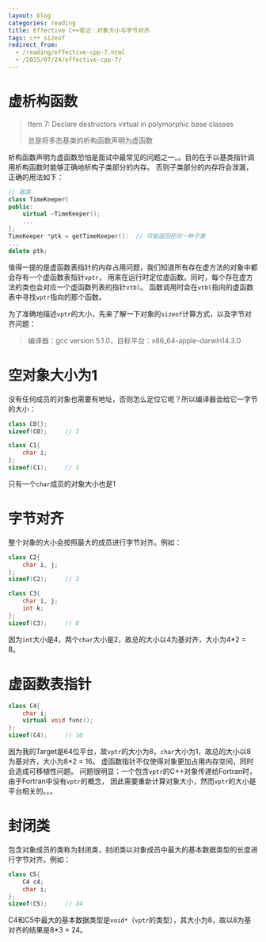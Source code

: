 ```yaml
---
layout: blog
categories: reading
title: Effective C++笔记：对象大小与字节对齐
tags: c++ sizeof
redirect_from:
  - /reading/effective-cpp-7.html
  - /2015/07/24/effective-cpp-7/
---
```


# 虚析构函数

> Item 7: Declare destructors virtual in polymorphic base classes
>
> 总是将多态基类的析构函数声明为虚函数

析构函数声明为虚函数恐怕是面试中最常见的问题之一。。目的在于以基类指针调用析构函数时能够正确地析构子类部分的内存。
否则子类部分的内存将会泄漏，正确的用法如下：

```cpp
// 基类
class TimeKeeper{
public:
    virtual ~TimeKeeper();
    ...
};
TimeKeeper *ptk = getTimeKeeper():  // 可能返回任何一种子类
...
delete ptk;
```

值得一提的是虚函数表指针的内存占用问题，我们知道所有存在虚方法的对象中都会存有一个虚函数表指针`vptr`，
用来在运行时定位虚函数。同时，每个存在虚方法的类也会对应一个虚函数列表的指针`vtbl`。
函数调用时会在`vtbl`指向的虚函数表中寻找`vptr`指向的那个函数。

为了准确地描述`vptr`的大小，先来了解一下对象的`sizeof`计算方式，以及字节对齐问题：

> 编译器：gcc version 5.1.0，目标平台：x86_64-apple-darwin14.3.0

# 空对象大小为1

没有任何成员的对象也需要有地址，否则怎么定位它呢？所以编译器会给它一字节的大小：

```cpp
class C0{};     
sizeof(C0);     // 1

class C1{
    char i;     
};
sizeof(C1);     // 1
```

只有一个`char`成员的对象大小也是1

# 字节对齐

整个对象的大小会按照最大的成员进行字节对齐。例如：

```cpp
class C2{
    char i, j;     
};
sizeof(C2);     // 2

class C3{
    char i, j;
    int k;
};
sizeof(C3);     // 8
```

因为`int`大小是4，两个`char`大小是2，故总的大小以4为基对齐，大小为4*2 = 8。

# 虚函数表指针

```cpp
class C4{
    char i;
    virtual void func();
};
sizeof(C4);     // 16
```

因为我的Target是64位平台，故`vptr`的大小为8，`char`大小为1，故总的大小以8为基对齐，大小为8*2 = 16。
虚函数指针不仅使得对象更加占用内存空间，同时会造成可移植性问题。
问题很明显：一个包含`vptr`的C++对象传递给Fortran时，由于Fortran中没有`vptr`的概念，
因此需要重新计算对象大小，然而`vptr`的大小是平台相关的。。。

# 封闭类

包含对象成员的类称为封闭类，封闭类以对象成员中最大的基本数据类型的长度进行字节对齐。例如：

```cpp
class C5{
    C4 c4;
    char i;
};
sizeof(C5);     // 24
```

C4和C5中最大的基本数据类型是`void*`（`vptr`的类型），其大小为8，故以8为基对齐的结果是8*3 = 24。
